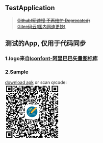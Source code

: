 ## TestApplication
> <a href="https://github.com/actor20170211030627/TestApplication"><s>Github(网速慢,不再维护 Deprecated)</s></a> <br/>
> <a href="https://gitee.com/actor20170211030627/TestApplication">Gitee码云(国内网速更快)</a> <br/>

## 测试的App, 仅用于代码同步

### 1.logo来自<a href="https://www.iconfont.cn/search/index?searchType=icon&q=test">Iconfont-阿里巴巴矢量图标库</a>

### 2.Sample
<a href="app/build/outputs/apk/debug/app-debug.apk">download apk</a> or scan qrcode:  <br/>
<img src="captures/qrcode.png" width=35%></img>
